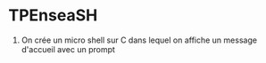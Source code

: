 # TPEnseaSH

1. On crée un micro shell sur C dans lequel on affiche un message d'accueil avec un prompt
